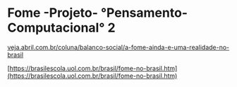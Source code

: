 # **Fome -Projeto- °Pensamento-Computacional° 2**

[veja.abril.com.br/coluna/balanco-social/a-fome-ainda-e-uma-realidade-no-brasil](https://veja.abril.com.br/coluna/balanco-social/a-fome-ainda-e-uma-realidade-no-brasil)

[https://brasilescola.uol.com.br/brasil/fome-no-brasil.htm](https://brasilescola.uol.com.br/brasil/fome-no-brasil.htm)

